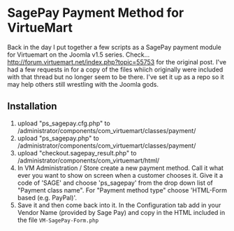 # SagePay Payment Method for VirtueMart #

Back in the day I put together a few scripts as a SagePay payment module for Virtuemart on the Joomla v1.5 series. Check... http://forum.virtuemart.net/index.php?topic=55753 for the original post.  I've had a few requests in for a copy of the files whiich originally were included with that thread but no longer seem to be there. I've set it up as a repo so it may help others still wrestling with the Joomla gods.

## Installation ##

1. upload "ps_sagepay.cfg.php" to /administrator/components/com_virtuemart/classes/payment/
2. upload "ps_sagepay.php" to /administrator/components/com_virtuemart/classes/payment/
3. upload "checkout.sagepay_result.php" to /administrator/components/com_virtuemart/html/
4. In VM Administration / Store create a new payment method. Call it what ever you want to show on screen when a customer chooses it. Give it a code of 'SAGE' and choose 'ps_sagepay' from the drop down list of "Payment class name". For "Payment method type" choose 'HTML-Form based (e.g. PayPal)'.
5. Save it and then come back into it. In the Configuration tab add in your Vendor Name (provided by Sage Pay) and copy in the HTML included in the file `VM-SagePay-Form.php`